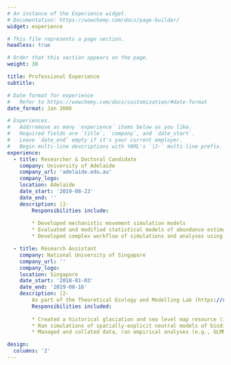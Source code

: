 ```yaml
---
# An instance of the Experience widget.
# Documentation: https://wowchemy.com/docs/page-builder/
widget: experience

# This file represents a page section.
headless: true

# Order that this section appears on the page.
weight: 30

title: Professional Experience
subtitle:

# Date format for experience
#   Refer to https://wowchemy.com/docs/customization/#date-format
date_format: Jan 2006

# Experiences.
#   Add/remove as many `experience` items below as you like.
#   Required fields are `title`, `company`, and `date_start`.
#   Leave `date_end` empty if it's your current employer.
#   Begin multi-line descriptions with YAML's `|2-` multi-line prefix.
experience:
  - title: Researcher & Doctoral Candidate
    company: University of Adelaide
    company_url: 'adelaide.edu.au'
    company_logo: 
    location: Adelaide
    date_start: '2019-08-23'
    date_end: ''
    description: |2-
        Responsibilities include:
        
        * Developed mechanistic movement simulation models
        * Evaluated and modified statistical models of abundance estimation (e.g., Spatial Capture-Recapture, Random Encounter Model, Distance Sampling, etc.)
        * Developed complex workflow of simulations and analyses using 

  - title: Research Assistant
    company: National University of Singapore
    company_url: ''
    company_logo: 
    location: Singapore
    date_start: '2018-01-03'
    date_end: '2019-08-16'
    description: |2-
        As part of the Theoretical Ecology and Modelling Lab (https://ryanchisholm.com/), I worked on two projects: 1) Determinants of bird diversity on islands across the world, and 2) Undetected extinctions in Singapore. 
        Responsibilities included:
        
        * Created a historical glaciation and sea level map resource (in ArcGIS, QGIS and Python) for simulation input.
        * Ran simulations of spatially-explicit neutral models of biodiversity in Python on High Performance Computing clusters.
        * Managed and collated data, ran empirical analyses (e.g., GLMM, extinction models), and wrote up manuscripts for publication

design:
  columns: '2'
---
```

